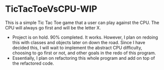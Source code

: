 # TicTacToeVsCPU-WIP
This is a simple Tic Tac Toe game that a user can play against the CPU. The CPU will always go first and will be the letter X.
- Project is on hold. 90% completed. It works. However, I plan on redoing this with classes and objects later on down the road. 
Since I have decided this, I will wait to implement the abstract CPU difficulty, choosing to go first or not, and other goals in the redo of this program. 
- Essentially, I plan on refactoring this whole program and add on top of the refactored code.
